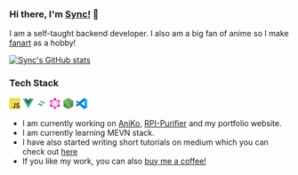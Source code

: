 ### Hi there, I'm [Sync!](https://devfolio.co/@BhavyaDang) 👋

I am a self-taught backend developer. I also am a big fan of anime so I make [fanart](https://www.deviantart.com/syncox) as a hobby!

[![Sync's GitHub stats](https://github-readme-stats.vercel.app/api?username=sync-codes&theme=dracula)](https://github.com/sync-codes/github-readme-stats)


### **Tech Stack**

<code><img height="20" src="https://raw.githubusercontent.com/github/explore/80688e429a7d4ef2fca1e82350fe8e3517d3494d/topics/javascript/javascript.png"></code>
<code><img height="20" src="https://raw.githubusercontent.com/github/explore/80688e429a7d4ef2fca1e82350fe8e3517d3494d/topics/vue/vue.png"></code>
<code><img height="20" src="https://raw.githubusercontent.com/github/explore/882462b8ecc337fd9c9b2572bc463a1cbc88fb6a/topics/tailwind/tailwind.png"></code>
<code><img height="20" src="https://raw.githubusercontent.com/github/explore/5c058a388828bb5fde0bcafd4bc867b5bb3f26f3/topics/graphql/graphql.png"></code>
<code><img height="20" src="https://raw.githubusercontent.com/github/explore/80688e429a7d4ef2fca1e82350fe8e3517d3494d/topics/nodejs/nodejs.png"></code> 
<code><img height="20" src="https://raw.githubusercontent.com/github/explore/80688e429a7d4ef2fca1e82350fe8e3517d3494d/topics/visual-studio-code/visual-studio-code.png"></code> 


* I am currently working on [AniKo](https://github.com/Sync-Codes/AniKo), [RPI-Purifier](https://github.com/Sync-Codes/rpi-purifier) and my portfolio website.
* I am currently learning MEVN stack.
* I have also started writing short tutorials on medium which you can check out [here](https://synxc.medium.com/)
* If you like my work, you can also [buy me a coffee!](https://www.buymeacoffee.com/synxc)
